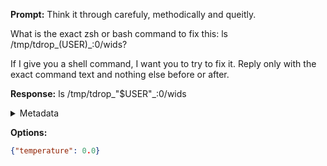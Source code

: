 **Prompt:**
Think it through carefuly, methodically and queitly.

 What is the exact zsh or bash command to fix this: ls /tmp/tdrop_$($USER)_:0/wids?

If I give you a shell command, I want you to try to fix it.
Reply only with the exact command text and nothing else before or after.

**Response:**
ls /tmp/tdrop_"$USER"_:0/wids

<details><summary>Metadata</summary>

- Duration: 1278 ms
- Datetime: 2023-08-04T16:22:40.204789
- Model: gpt-3.5-turbo-0613

</details>

**Options:**
```json
{"temperature": 0.0}
```

